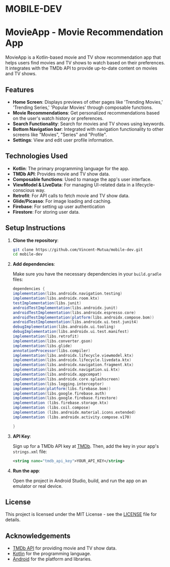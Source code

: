 # MOBILE-DEV

# MovieApp - Movie Recommendation App

MovieApp is a Kotlin-based movie and TV show recommendation app that helps users find movies and TV shows to watch based on their preferences. It integrates with the TMDb API to provide up-to-date content on movies and TV shows.

## Features

- **Home Screen**: Displays previews of other pages like 'Trending Movies,' 'Trending Series,' 'Popular Movies' through composable functions. 
- **Movie Recommendations**: Get personalized recommendations based on the user's watch history or preferences.
- **Search Functionality**: Search for movies and TV shows using keywords.
- **Bottom Navigation bar**: Integrated with navigation functionality to other screens like "Movies", "Series" and "Profile".
- **Settings**: View and edit user profile information.

## Technologies Used

- **Kotlin**: The primary programming language for the app.
- **TMDb API**: Provides movie and TV show data.
- **Composable functions**: Used to manage the app's user interface.
- **ViewModel & LiveData**: For managing UI-related data in a lifecycle-conscious way.
- **Retrofit**: For API calls to fetch movie and TV show data.
- **Glide/Picasso**: For image loading and caching.
- **Firebase**: For setting up user authentication
- **Firestore**: For storing user data. 

## Setup Instructions

1. **Clone the repository**:

    ```bash
    git clone https://github.com/Vincent-Mutua/mobile-dev.git
    cd mobile-dev
    ```

2. **Add dependencies**:

    Make sure you have the necessary dependencies in your `build.gradle` files:

    ```gradle
    dependencies {
   implementation(libs.androidx.navigation.testing)
    implementation(libs.androidx.room.ktx)
    testImplementation(libs.junit)
    androidTestImplementation(libs.androidx.junit)
    androidTestImplementation(libs.androidx.espresso.core)
    androidTestImplementation(platform(libs.androidx.compose.bom))
    androidTestImplementation(libs.androidx.ui.test.junit4)
    debugImplementation(libs.androidx.ui.tooling)
    debugImplementation(libs.androidx.ui.test.manifest)
    implementation(libs.retrofit)
    implementation(libs.converter.gson)
    implementation(libs.glide)
    annotationProcessor(libs.compiler)
    implementation(libs.androidx.lifecycle.viewmodel.ktx)
    implementation(libs.androidx.lifecycle.livedata.ktx)
    implementation(libs.androidx.navigation.fragment.ktx)
    implementation(libs.androidx.navigation.ui.ktx)
    implementation(libs.androidx.appcompat)
    implementation(libs.androidx.core.splashscreen)
    implementation(libs.logging.interceptor)
    implementation(platform(libs.firebase.bom))
    implementation(libs.google.firebase.auth)
    implementation(libs.google.firebase.firestore)
    implementation (libs.firebase.storage.ktx)
    implementation (libs.coil.compose)
    implementation (libs.androidx.material.icons.extended)
    implementation (libs.androidx.activity.compose.v170)
    
    }
    ```

3. **API Key**:
   
   Sign up for a TMDb API key at [TMDb](https://www.themoviedb.org/). Then, add the key in your app's `strings.xml` file:

    ```xml
    <string name="tmdb_api_key">YOUR_API_KEY</string>
    ```

4. **Run the app**:

   Open the project in Android Studio, build, and run the app on an emulator or real device.


## License

This project is licensed under the MIT License - see the [LICENSE](LICENSE) file for details.

## Acknowledgements

- [TMDb API](https://www.themoviedb.org/) for providing movie and TV show data.
- [Kotlin](https://kotlinlang.org/) for the programming language.
- [Android](https://developer.android.com/) for the platform and libraries.

